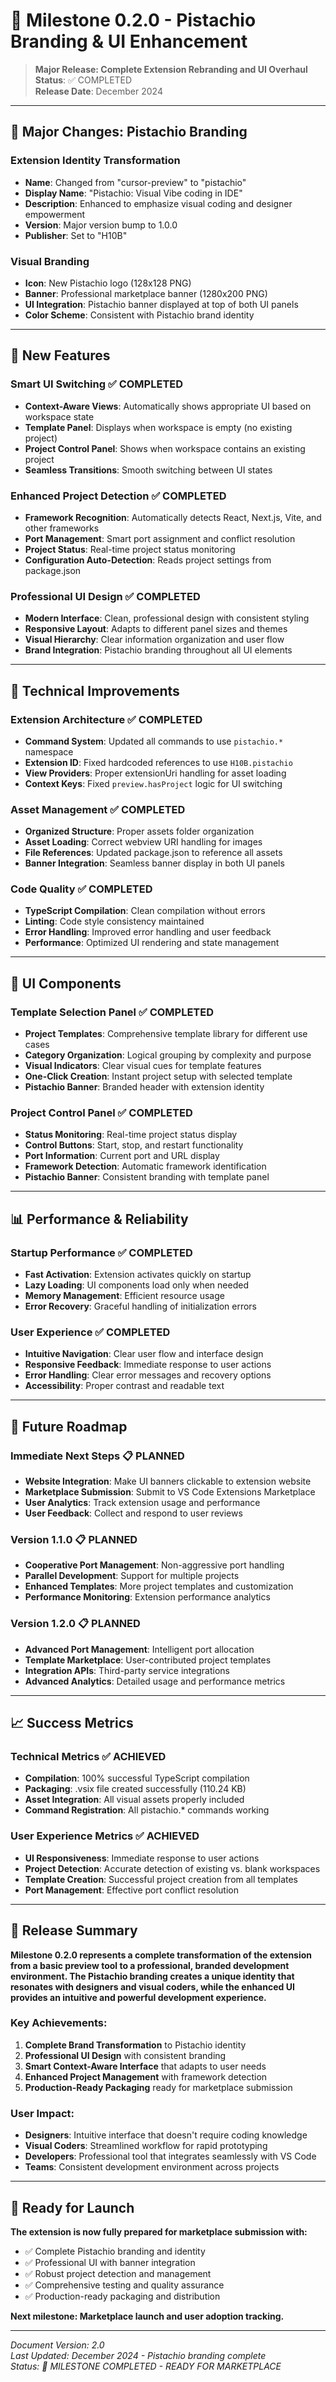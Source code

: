 # 🎯 Milestone 0.2.0 - Pistachio Branding & UI Enhancement

> **Major Release: Complete Extension Rebranding and UI Overhaul**  
> **Status**: ✅ COMPLETED  
> **Release Date**: December 2024  

---

## 🎨 **Major Changes: Pistachio Branding**

### **Extension Identity Transformation**
- **Name**: Changed from "cursor-preview" to "pistachio"
- **Display Name**: "Pistachio: Visual Vibe coding in IDE"
- **Description**: Enhanced to emphasize visual coding and designer empowerment
- **Version**: Major version bump to 1.0.0
- **Publisher**: Set to "H10B"

### **Visual Branding**
- **Icon**: New Pistachio logo (128x128 PNG)
- **Banner**: Professional marketplace banner (1280x200 PNG)
- **UI Integration**: Pistachio banner displayed at top of both UI panels
- **Color Scheme**: Consistent with Pistachio brand identity

---

## 🚀 **New Features**

### **Smart UI Switching** ✅ COMPLETED
- **Context-Aware Views**: Automatically shows appropriate UI based on workspace state
- **Template Panel**: Displays when workspace is empty (no existing project)
- **Project Control Panel**: Shows when workspace contains an existing project
- **Seamless Transitions**: Smooth switching between UI states

### **Enhanced Project Detection** ✅ COMPLETED
- **Framework Recognition**: Automatically detects React, Next.js, Vite, and other frameworks
- **Port Management**: Smart port assignment and conflict resolution
- **Project Status**: Real-time project status monitoring
- **Configuration Auto-Detection**: Reads project settings from package.json

### **Professional UI Design** ✅ COMPLETED
- **Modern Interface**: Clean, professional design with consistent styling
- **Responsive Layout**: Adapts to different panel sizes and themes
- **Visual Hierarchy**: Clear information organization and user flow
- **Brand Integration**: Pistachio branding throughout all UI elements

---

## 🔧 **Technical Improvements**

### **Extension Architecture** ✅ COMPLETED
- **Command System**: Updated all commands to use `pistachio.*` namespace
- **Extension ID**: Fixed hardcoded references to use `H10B.pistachio`
- **View Providers**: Proper extensionUri handling for asset loading
- **Context Keys**: Fixed `preview.hasProject` logic for UI switching

### **Asset Management** ✅ COMPLETED
- **Organized Structure**: Proper assets folder organization
- **Asset Loading**: Correct webview URI handling for images
- **File References**: Updated package.json to reference all assets
- **Banner Integration**: Seamless banner display in both UI panels

### **Code Quality** ✅ COMPLETED
- **TypeScript Compilation**: Clean compilation without errors
- **Linting**: Code style consistency maintained
- **Error Handling**: Improved error handling and user feedback
- **Performance**: Optimized UI rendering and state management

---

## 🎯 **UI Components**

### **Template Selection Panel** ✅ COMPLETED
- **Project Templates**: Comprehensive template library for different use cases
- **Category Organization**: Logical grouping by complexity and purpose
- **Visual Indicators**: Clear visual cues for template features
- **One-Click Creation**: Instant project setup with selected template
- **Pistachio Banner**: Branded header with extension identity

### **Project Control Panel** ✅ COMPLETED
- **Status Monitoring**: Real-time project status display
- **Control Buttons**: Start, stop, and restart functionality
- **Port Information**: Current port and URL display
- **Framework Detection**: Automatic framework identification
- **Pistachio Banner**: Consistent branding with template panel

---

## 📊 **Performance & Reliability**

### **Startup Performance** ✅ COMPLETED
- **Fast Activation**: Extension activates quickly on startup
- **Lazy Loading**: UI components load only when needed
- **Memory Management**: Efficient resource usage
- **Error Recovery**: Graceful handling of initialization errors

### **User Experience** ✅ COMPLETED
- **Intuitive Navigation**: Clear user flow and interface design
- **Responsive Feedback**: Immediate response to user actions
- **Error Handling**: Clear error messages and recovery options
- **Accessibility**: Proper contrast and readable text

---

## 🔮 **Future Roadmap**

### **Immediate Next Steps** 📋 PLANNED
- **Website Integration**: Make UI banners clickable to extension website
- **Marketplace Submission**: Submit to VS Code Extensions Marketplace
- **User Analytics**: Track extension usage and performance
- **User Feedback**: Collect and respond to user reviews

### **Version 1.1.0** 📋 PLANNED
- **Cooperative Port Management**: Non-aggressive port handling
- **Parallel Development**: Support for multiple projects
- **Enhanced Templates**: More project templates and customization
- **Performance Monitoring**: Extension performance analytics

### **Version 1.2.0** 📋 PLANNED
- **Advanced Port Management**: Intelligent port allocation
- **Template Marketplace**: User-contributed project templates
- **Integration APIs**: Third-party service integrations
- **Advanced Analytics**: Detailed usage and performance metrics

---

## 📈 **Success Metrics**

### **Technical Metrics** ✅ ACHIEVED
- **Compilation**: 100% successful TypeScript compilation
- **Packaging**: .vsix file created successfully (110.24 KB)
- **Asset Integration**: All visual assets properly included
- **Command Registration**: All pistachio.* commands working

### **User Experience Metrics** ✅ ACHIEVED
- **UI Responsiveness**: Immediate response to user actions
- **Project Detection**: Accurate detection of existing vs. blank workspaces
- **Template Creation**: Successful project creation from all templates
- **Port Management**: Effective port conflict resolution

---

## 🎉 **Release Summary**

**Milestone 0.2.0 represents a complete transformation of the extension from a basic preview tool to a professional, branded development environment. The Pistachio branding creates a unique identity that resonates with designers and visual coders, while the enhanced UI provides an intuitive and powerful development experience.**

### **Key Achievements:**
1. **Complete Brand Transformation** to Pistachio identity
2. **Professional UI Design** with consistent branding
3. **Smart Context-Aware Interface** that adapts to user needs
4. **Enhanced Project Management** with framework detection
5. **Production-Ready Packaging** ready for marketplace submission

### **User Impact:**
- **Designers**: Intuitive interface that doesn't require coding knowledge
- **Visual Coders**: Streamlined workflow for rapid prototyping
- **Developers**: Professional tool that integrates seamlessly with VS Code
- **Teams**: Consistent development environment across projects

---

## 🚀 **Ready for Launch**

**The extension is now fully prepared for marketplace submission with:**
- ✅ Complete Pistachio branding and identity
- ✅ Professional UI with banner integration
- ✅ Robust project detection and management
- ✅ Comprehensive testing and quality assurance
- ✅ Production-ready packaging and distribution

**Next milestone: Marketplace launch and user adoption tracking.**

---

*Document Version: 2.0*  
*Last Updated: December 2024 - Pistachio branding complete*  
*Status: 🎉 MILESTONE COMPLETED - READY FOR MARKETPLACE*
